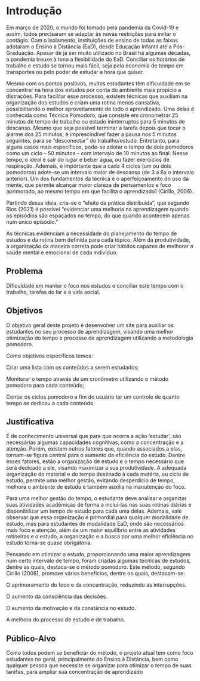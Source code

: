# Introdução

Em março de 2020, o mundo foi tomado pela pandemia da Covid-19 e assim, todos precisaram se adaptar às novas restrições para evitar o contágio. Com o isolamento, instituições de ensino de todas as faixas adotaram o Ensino à Distância (EaD), desde Educação Infantil até a Pós-Graduação. Apesar de já ser muito utilizado no Brasil há algumas décadas, a pandemia trouxe à tona a flexibilidade do EaD. Conciliar os horários de trabalho e estudo se tornou mais fácil, seja pela economia de tempo em transportes ou pelo poder de estudar a hora que quiser.  

Mesmo com os pontos positivos, muitos estudantes têm dificuldade em se concentrar na hora dos estudos por conta do ambiente mais propício a distrações. Para facilitar esse processo, existem técnicas que auxiliam na organização dos estudos e criam uma rotina menos cansativa, possibilitando o melhor aproveitamento de todo o aprendizado. Uma delas é conhecida como Técnica Pomodoro, que consiste em cronometrar 25 minutos de tempo de trabalho ou estudo ininterruptos para 5 minutos de descanso. Mesmo que seja possível terminar a tarefa depois que tocar o alarme dos 25 minutos, é imprescindível fazer a pausa nos 5 minutos seguintes, para se “desconectar” do trabalho/estudo. Entretanto, para alguns casos mais específicos, pode-se adotar o tempo de dois pomodoros como um ciclo – 50 minutos – com intervalo de 10 minutos ao final. Nesse tempo, o ideal é sair do lugar e beber água, ou fazer exercícios de respiração. Ademais, é importante que a cada 4 ciclos (um ou dois pomodoros) adote-se um intervalo maior de descanso (de 3 a 6x o intervalo anterior). Um dos fundamentos da técnica é o aperfeiçoamento do uso da mente, que permite alcançar maior clareza de pensamentos e foco aprimorado, ao mesmo tempo em que facilita o aprendizado1 (Cirillo, 2006). 

Partindo dessa ideia, cria-se o “efeito da prática distribuída”, que segundo Rios (2021) é possível “evidenciar uma melhoria na aprendizagem quando os episódios são espaçados no tempo, do que quando acontecem apenas num único episódio.” 

As técnicas evidenciam a necessidade do planejamento do tempo de estudos e da rotina bem definida para cada tópico. Além da produtividade, a organização da maneira correta pode criar hábitos capazes de melhorar a saúde mental e emocional de cada indivíduo. 

## Problema
Dificuldade em manter o foco nos estudos e conciliar este tempo com o trabalho, tarefas do lar e a vida social. 


## Objetivos

O objetivo geral deste projeto é desenvolver um site para auxiliar os estudantes no seu processo de aprendizagem, visando uma melhor otimização do tempo e processo de aprendizagem utilizando a metodologia pomodoro.  
 

Como objetivos específicos temos:  

Criar uma lista com os conteúdos a serem estudados; 

Monitorar o tempo através de um cronômetro utilizando o método pomodoro para cada conteúdo; 

Contar os ciclos pomodoro a fim do usuário ter um controle de quanto tempo se dedicou a cada conteúdo. 
 

## Justificativa

É de conhecimento universal que para que ocorra a ação ‘estudar’, são necessárias algumas capacidades cognitivas, como a concentração e a atenção. Porém, existem outros fatores que, quando associados a elas, tornam-se figura central para o aumento da eficiência do estudo. Dentre esses fatores, estão a organização de estudo e o tempo necessário que será dedicado a ele, visando maximizar a sua produtividade. A adequada organização do material e do tempo destinado à cada matéria, ou ciclo de estudo, permite uma melhor gestão, evitando desperdício de tempo, melhora o ambiente de estudo e também auxilia na manutenção do foco. 

 

Para uma melhor gestão do tempo, o estudante deve analisar e organizar suas atividades acadêmicas de forma a incluí-las nas suas rotinas diárias e disponibilizar um tempo de estudo para cada uma delas. Ademais, vale observar que essa organização é primordial para qualquer modalidade de estudo, mas para estudantes de modalidade EaD, onde são necessários mais foco e atenção, além de um maior equilíbrio entre as atividades rotineiras e o estudo, a organização e a busca por uma melhor eficiência no estudo torna-se quase obrigatória. 

 

Pensando em otimizar o estudo, proporcionando uma maior aprendizagem num certo intervalo de tempo, foram criadas algumas técnicas de estudos, dentre as quais, destaca-se o método pomodoro. Este método, segundo Cirillo (2006), promove vários benefícios, dentre os quais, destacam-se: 

O aprimoramento do foco e da concentração, reduzindo as interrupções. 

O aumento da consciência das decisões. 

O aumento da motivação e da constância no estudo. 

A melhora do processo de estudo e de trabalho. 


## Público-Alvo

Como todos podem se beneficiar do método, o projeto atual tem como foco estudantes no geral, principalmente do Ensino à Distância, bem como qualquer pessoa que necessite se organizar para otimizar o tempo de suas tarefas, para ampliar sua concentração de aprendizado
